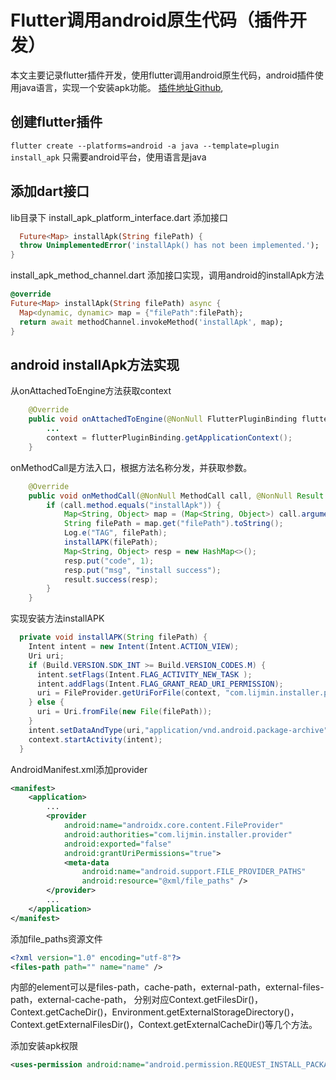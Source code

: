 # Flutter调用android原生代码（插件开发）

本文主要记录flutter插件开发，使用flutter调用android原生代码，android插件使用java语言，实现一个安装apk功能。
[插件地址Github](https://github.com/lijmin/flutter_plugin_install_apk),

## 创建flutter插件

`flutter create --platforms=android -a java --template=plugin install_apk`
只需要android平台，使用语言是java

## 添加dart接口

lib目录下
install_apk_platform_interface.dart 添加接口
```dart
  Future<Map> installApk(String filePath) {
  throw UnimplementedError('installApk() has not been implemented.');
}
```
install_apk_method_channel.dart 添加接口实现，调用android的installApk方法
```dart
@override
Future<Map> installApk(String filePath) async {
  Map<dynamic, dynamic> map = {"filePath":filePath};
  return await methodChannel.invokeMethod('installApk', map);
}
```

## android installApk方法实现

从onAttachedToEngine方法获取context
```java
    @Override
    public void onAttachedToEngine(@NonNull FlutterPluginBinding flutterPluginBinding) {
        ...
        context = flutterPluginBinding.getApplicationContext();
    }
```
onMethodCall是方法入口，根据方法名称分发，并获取参数。
```java
    @Override
    public void onMethodCall(@NonNull MethodCall call, @NonNull Result result) {
        if (call.method.equals("installApk")) {
            Map<String, Object> map = (Map<String, Object>) call.arguments;
            String filePath = map.get("filePath").toString();
            Log.e("TAG", filePath);
            installAPK(filePath);
            Map<String, Object> resp = new HashMap<>();
            resp.put("code", 1);
            resp.put("msg", "install success");
            result.success(resp);
        }
    }
```
实现安装方法installAPK
```java
  private void installAPK(String filePath) {
    Intent intent = new Intent(Intent.ACTION_VIEW);
    Uri uri;
    if (Build.VERSION.SDK_INT >= Build.VERSION_CODES.M) {
      intent.setFlags(Intent.FLAG_ACTIVITY_NEW_TASK );
      intent.addFlags(Intent.FLAG_GRANT_READ_URI_PERMISSION);
      uri = FileProvider.getUriForFile(context, "com.lijmin.installer.provider", new File(filePath));
    } else {
      uri = Uri.fromFile(new File(filePath));
    }
    intent.setDataAndType(uri,"application/vnd.android.package-archive");
    context.startActivity(intent);
  }
```
AndroidManifest.xml添加provider
```xml
<manifest>
    <application>
        ...
        <provider
            android:name="androidx.core.content.FileProvider"
            android:authorities="com.lijmin.installer.provider"
            android:exported="false"
            android:grantUriPermissions="true">
            <meta-data
                android:name="android.support.FILE_PROVIDER_PATHS"
                android:resource="@xml/file_paths" />
        </provider>
        ...
    </application>
</manifest>
```
添加file_paths资源文件
```xml
<?xml version="1.0" encoding="utf-8"?>
<files-path path="" name="name" />
```
内部的element可以是files-path，cache-path，external-path，external-files-path，external-cache-path，
分别对应Context.getFilesDir()，Context.getCacheDir()，Environment.getExternalStorageDirectory()，Context.getExternalFilesDir()，Context.getExternalCacheDir()等几个方法。

添加安装apk权限
```xml
<uses-permission android:name="android.permission.REQUEST_INSTALL_PACKAGES"/>
```


